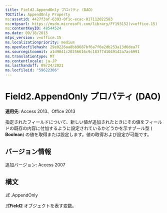 ```yaml
---
title: Field2.AppendOnly プロパティ (DAO)
TOCTitle: AppendOnly Property
ms:assetid: 4427f3af-6393-0f1c-ecac-017112022583
ms:mtpsurl: https://msdn.microsoft.com/library/Ff193152(v=office.15)
ms:contentKeyID: 48544524
ms.date: 09/18/2015
mtps_version: v=office.15
ms.localizationpriority: medium
ms.openlocfilehash: 29e0226aa8bb9687bf6a7f0a2db253a13d6dea77
ms.sourcegitcommit: a1d9041c20256616c9c183f7d1049142a7ac6991
ms.translationtype: MT
ms.contentlocale: ja-JP
ms.lasthandoff: 09/24/2021
ms.locfileid: "59622306"
---
```

# <a name="field2appendonly-property-dao"></a>Field2.AppendOnly プロパティ (DAO)


**適用先**: Access 2013、Office 2013

指定されたフィールドについて、新しい値が追加されたときにその値をフィールドの既存の内容に付加するように設定されているかどうかを示すブール型 ( **Boolean**) の値を取得または設定します。値の取得および設定が可能です。

## <a name="version-information"></a>バージョン情報

追加バージョン: Access 2007

## <a name="syntax"></a>構文

*式* .AppendOnly

*式***Field2** オブジェクトを表す変数。

